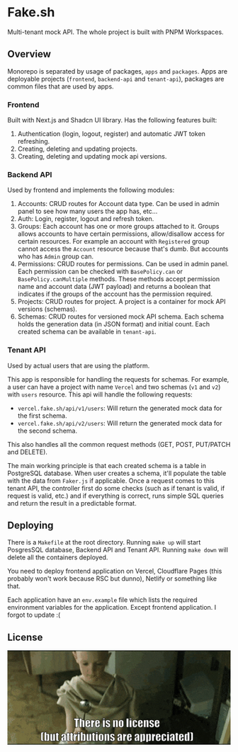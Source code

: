 # Fake.sh

Multi-tenant mock API. The whole project is built with PNPM Workspaces.

## Overview

Monorepo is separated by usage of packages, `apps` and `packages`. Apps are deployable projects (`frontend`, `backend-api` and `tenant-api`), packages are common files that are used by apps.

### Frontend

Built with Next.js and Shadcn UI library. Has the following features built:

1. Authentication (login, logout, register) and automatic JWT token refreshing.
2. Creating, deleting and updating projects.
3. Creating, deleting and updating mock api versions.

### Backend API

Used by frontend and implements the following modules:

1. Accounts: CRUD routes for Account data type. Can be used in admin panel to see how many users the app has, etc...
2. Auth: Login, register, logout and refresh token.
3. Groups: Each account has one or more groups attached to it. Groups allows accounts to have certain permissions, allow/disallow access for certain resources. For example an account with `Registered` group cannot access the `Account` resource because that's dumb. But accounts who has `Admin` group can.
4. Permissions: CRUD routes for permissions. Can be used in admin panel. Each permission can be checked with `BasePolicy.can` or `BasePolicy.canMultiple` methods. These methods accept permission name and account data (JWT payload) and returns a boolean that indicates if the groups of the account has the permission required.
5. Projects: CRUD routes for project. A project is a container for mock API versions (schemas).
6. Schemas: CRUD routes for versioned mock API schema. Each schema holds the generation data (in JSON format) and initial count. Each created schema can be available in `tenant-api`.

### Tenant API

Used by actual users that are using the platform.

This app is responsible for handling the requests for schemas. For example, a user can have a project with name `Vercel` and two schemas (`v1` and `v2`) with `users` resource. This api will handle the following requests:

- `vercel.fake.sh/api/v1/users`: Will return the generated mock data for the first schema.
- `vercel.fake.sh/api/v2/users`: Will return the generated mock data for the second schema.

This also handles all the common request methods (GET, POST, PUT/PATCH and DELETE).

The main working principle is that each created schema is a table in PostgreSQL database. When user creates a schema, it'll populate the table with the data from `Faker.js` if applicable.
Once a request comes to this tenant API, the controller first do some checks (such as if tenant is valid, if request is valid, etc.) and if everything is correct, runs simple SQL queries and return the result in a predictable format.

## Deploying

There is a `Makefile` at the root directory. Running `make up` will start PosgresSQL database, Backend API and Tenant API. Running `make down` will delete all the containers deployed.

You need to deploy frontend application on Vercel, Cloudflare Pages (this probably won't work because RSC but dunno), Netlify or something like that.

Each application have an `env.example` file which lists the required environment variables for the application. Except frontend application. I forgot to update :(

## License

![matrix, spoon scene](./license.gif)
